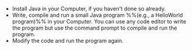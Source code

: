 <panel header="{{ icon_Q }} Run HelloWorld">
<question>

* Install Java in your Computer, if you haven't done so already.
* Write, compile and run a small Java program %%(e.g., a HelloWorld program)%% in your Computer. You can use any code editor to write the program but use the command prompt to compile and run the program.
* Modify the code and run the program again.

</question>
</panel>
